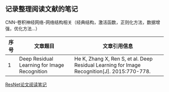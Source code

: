 ## 记录整理阅读文献的笔记
CNN-卷积神经网络-网络结构相关（经典结构，激活函数，正则化方法，数据增强，优化方法...）

| 序号 | 文章题目 | 文章引用信息|
|--------|--------|---------|
|    1    |   Deep Residual Learning for Image Recognition     |He K, Zhang X, Ren S, et al. Deep Residual Learning for Image Recognition[J]. 2015:770-778. |

[ResNet论文阅读笔记](https://github.com/BUPTAlanMa/BUPTAlanMa.github.io/blob/master/CNN/ResNet-notes/ResNet.mkd)